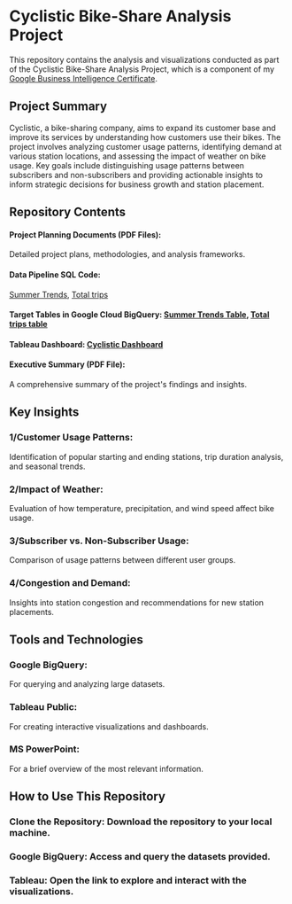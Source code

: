 # Cyclistic Bike-Share Analysis Project
This repository contains the analysis and visualizations conducted as part of the Cyclistic Bike-Share Analysis Project, which is a component of my [Google Business Intelligence Certificate](https://coursera.org/share/c4f4857aeaf61150279d9e74d63276fa).

## Project Summary
Cyclistic, a bike-sharing company, aims to expand its customer base and improve its services by understanding how customers use their bikes. The project involves analyzing customer usage patterns, identifying demand at various station locations, and assessing the impact of weather on bike usage. Key goals include distinguishing usage patterns between subscribers and non-subscribers and providing actionable insights to inform strategic decisions for business growth and station placement.

## Repository Contents
#### Project Planning Documents (PDF Files): 
Detailed project plans, methodologies, and analysis frameworks.
#### Data Pipeline SQL Code: 
[Summer Trends](https://console.cloud.google.com/bigquery?project=cyclistic-nyc-zip-codes&ws=!1m5!1m4!4m3!1scyclistic-nyc-zip-codes!2scyclistic_project!3sSummer%2520Trends), [Total trips](https://console.cloud.google.com/bigquery?project=cyclistic-nyc-zip-codes&ws=!1m4!1m3!8m2!1s495492972980!2sa465fe42dbae4d86907b8e6327fedc86)
#### Target Tables in Google Cloud BigQuery: [Summer Trends Table](https://console.cloud.google.com/bigquery?project=cyclistic-nyc-zip-codes&ws=!1m5!1m4!4m3!1scyclistic-nyc-zip-codes!2scyclistic_project!3sSummer%2520Trends), [Total trips table](https://console.cloud.google.com/bigquery?project=cyclistic-nyc-zip-codes&ws=!1m5!1m4!4m3!1scyclistic-nyc-zip-codes!2scyclistic_project!3stotal%2520trips%2520table-cyclistic%2520project)
#### Tableau Dashboard: [Cyclistic Dashboard](https://public.tableau.com/app/profile/ahmdlx/viz/CyclisticProject_17088918886290/Cyclistic)
#### Executive Summary (PDF File): 
A comprehensive summary of the project's findings and insights.

## Key Insights
### 1/Customer Usage Patterns: 
Identification of popular starting and ending stations, trip duration analysis, and seasonal trends.
### 2/Impact of Weather: 
Evaluation of how temperature, precipitation, and wind speed affect bike usage.
### 3/Subscriber vs. Non-Subscriber Usage: 
Comparison of usage patterns between different user groups.
### 4/Congestion and Demand: 
Insights into station congestion and recommendations for new station placements.

## Tools and Technologies
### Google BigQuery: 
For querying and analyzing large datasets.
### Tableau Public: 
For creating interactive visualizations and dashboards.
### MS PowerPoint: 
For a brief overview of the most relevant information.

## How to Use This Repository
### Clone the Repository: Download the repository to your local machine.
### Google BigQuery: Access and query the datasets provided.
### Tableau: Open the link to explore and interact with the visualizations.
